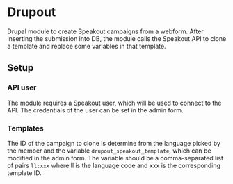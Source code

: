 # Drupout

Drupal module to create Speakout campaigns from a webform.
After inserting the submission into DB, the module calls the Speakout API
to clone a template and replace some variables in that template.

## Setup
### API user
The module requires a Speakout user, which will be used to connect to the API.
The credentials of the user can be set in the admin form.

### Templates
The ID of the campaign to clone is determine from the language picked by the member
and the variable `drupout_speakout_template`, which can be modified in the admin form.
The variable should be a comma-separated list of pairs `ll:xxx` where ll is the language code 
and xxx is the corresponding template ID.

